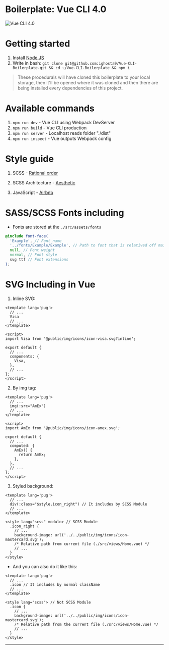 # Boilerplate: Vue CLI 4.0
![Vue CLI 4.0](https://miro.medium.com/proxy/1*kz9D-JB0Lrk4RfhInh_3fg.png "Vue CLI 4.0")

# Getting started
1. Install [Node.JS](https://nodejs.org/en/)
2. Write in bash: `git clone git@github.com:ighosta9/Vue-CLI-Boilerplate.git && cd ~/Vue-CLI-Boilerplate && npm i`
> These procedurals will have cloned this boilerplate to your local storage, then it'll be opened where it was cloned and then there are being installed every dependencies of this project.

# Available commands
1. `npm run dev` - Vue CLI using Webpack DevServer
2. `npm run build` - Vue CLI production
3. `npm run server` - Localhost reads folder "./dist"
4. `npm run inspect` - Vue outputs Webpack config

# Style guide
1. SCSS - [Rational order](https://www.npmjs.com/package/stylelint-config-rational-order "Styleguide")

2. SCSS Architecture - [Aesthetic](https://scotch.io/tutorials/aesthetic-sass-1-architecture-and-style-organization)

3. JavaScript - [Airbnb](https://github.com/airbnb/javascript)

# SASS/SCSS Fonts including

* Fonts are stored at the `./src/assets/fonts`

```scss
@include font-face(
  'Example', // Font name
  '../fonts/Example/Example', // Path to font that is relatived off main.scss
  null, // Font weight
  normal, // Font style
  svg ttf // Font extensions
);
```

# SVG Including in Vue

1. Inline SVG:

```pug
<template lang='pug'>
  // ...
  Visa
  // ...
</template>

<script>
import Visa from '@public/img/icons/icon-visa.svg?inline';

export default {
  // ...
  components: {
    Visa,
  },
  // ...
};
</script>
```

2. By img tag:

```pug
<template lang='pug'>
  // ...
  img(:src="AmEx")
  // ...
</template>

<script>
import AmEx from '@public/img/icons/icon-amex.svg';

export default {
  // ...
  computed: {
    AmEx() {
      return AmEx;
    },
  },
  // ...
};
</script>
```

3. Styled background:

```pug
<template lang='pug'>
  // ...
  div(:class="$style.icon_right") // It includes by SCSS Module
  // ...
</template>

<style lang="scss" module> // SCSS Module
  .icon_right {
    // ...
    background-image: url('../../public/img/icons/icon-mastercard.svg');
    /* Relative path from current file (./src/views/Home.vue) */
    // ...
  }
</style>
```

* And you can also do it like this:

```pug
<template lang='pug'>
  // ...
  .icon // It includes by normal className
  // ...
</template>

<style lang="scss"> // Not SCSS Module
  .icon {
    // ...
    background-image: url('../../public/img/icons/icon-mastercard.svg');
    /* Relative path from the current file (./src/views/Home.vue) */
    // ...
  }
</style>
```
---